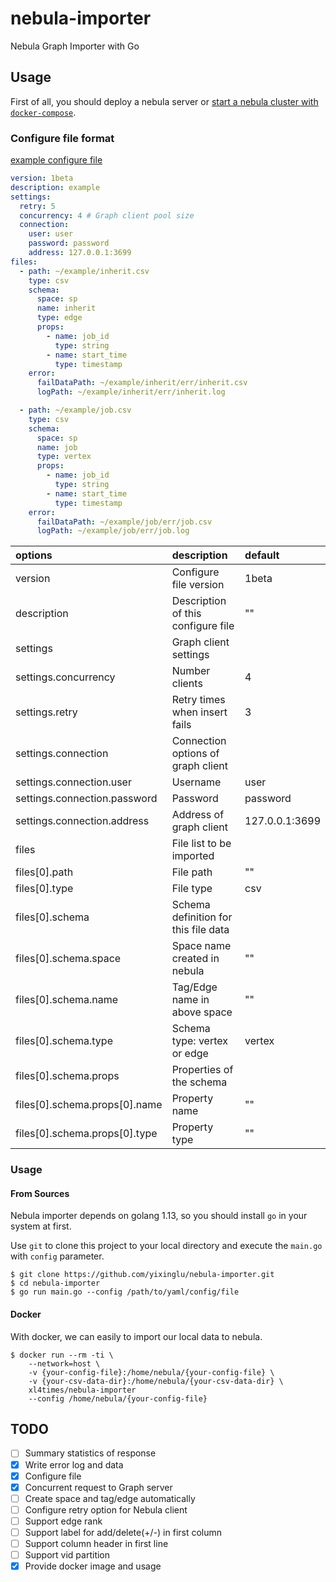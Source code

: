 # nebula-importer

Nebula Graph Importer with Go

## Usage

First of all, you should deploy a nebula server or [start a nebula cluster with `docker-compose`](https://github.com/vesoft-inc/nebula-docker-compose "nebula-docker-compose").

### Configure file format

[example configure file](example/example.yaml)

```yaml
version: 1beta
description: example
settings:
  retry: 5
  concurrency: 4 # Graph client pool size
  connection:
    user: user
    password: password
    address: 127.0.0.1:3699
files:
  - path: ~/example/inherit.csv
    type: csv
    schema:
      space: sp
      name: inherit
      type: edge
      props:
        - name: job_id
          type: string
        - name: start_time
          type: timestamp
    error:
      failDataPath: ~/example/inherit/err/inherit.csv
      logPath: ~/example/inherit/err/inherit.log

  - path: ~/example/job.csv
    type: csv
    schema:
      space: sp
      name: job
      type: vertex
      props:
        - name: job_id
          type: string
        - name: start_time
          type: timestamp
    error:
      failDataPath: ~/example/job/err/job.csv
      logPath: ~/example/job/err/job.log
```

| options                       | description                          | default        |
| :--                           | :--                                  | :--            |
| version                       | Configure file version               | 1beta          |
| description                   | Description of this configure file   | ""             |
| settings                      | Graph client settings                |                |
| settings.concurrency          | Number clients                       | 4              |
| settings.retry                | Retry times when insert fails        | 3              |
| settings.connection           | Connection options of graph client   |                |
| settings.connection.user      | Username                             | user           |
| settings.connection.password  | Password                             | password       |
| settings.connection.address   | Address of graph client              | 127.0.0.1:3699 |
| files                         | File list to be imported             |                |
| files[0].path                 | File path                            | ""             |
| files[0].type                 | File type                            | csv            |
| files[0].schema               | Schema definition for this file data |                |
| files[0].schema.space         | Space name created in nebula         | ""             |
| files[0].schema.name          | Tag/Edge name in above space         | ""             |
| files[0].schema.type          | Schema type: vertex or edge          | vertex         |
| files[0].schema.props         | Properties of the schema             |                |
| files[0].schema.props[0].name | Property name                        | ""             |
| files[0].schema.props[0].type | Property type                        | ""             |

### Usage

#### From Sources

Nebula importer depends on golang 1.13, so you should install `go` in your system at first.

Use `git` to clone this project to your local directory and execute the `main.go` with `config` parameter.

``` shell
$ git clone https://github.com/yixinglu/nebula-importer.git
$ cd nebula-importer
$ go run main.go --config /path/to/yaml/config/file
```

#### Docker

With docker, we can easily to import our local data to nebula.

```shell
$ docker run --rm -ti \
    --network=host \
    -v {your-config-file}:/home/nebula/{your-config-file} \
    -v {your-csv-data-dir}:/home/nebula/{your-csv-data-dir} \
    xl4times/nebula-importer
    --config /home/nebula/{your-config-file}
```

## TODO

- [ ] Summary statistics of response
- [X] Write error log and data
- [X] Configure file
- [X] Concurrent request to Graph server
- [ ] Create space and tag/edge automatically
- [ ] Configure retry option for Nebula client
- [ ] Support edge rank
- [ ] Support label for add/delete(+/-) in first column
- [ ] Support column header in first line
- [ ] Support vid partition
- [X] Provide docker image and usage

